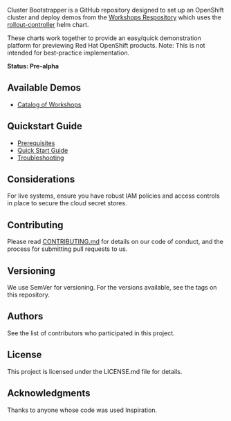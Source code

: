 Cluster Bootstrapper is a GitHub repository designed to set up an OpenShift cluster and deploy demos from the [Workshops Respository](https://github.com/poc-examples/workshops) which uses the [rollout-controller](https://github.com/poc-examples/charts/tree/main/charts/rollout-controller) helm chart.

These charts work together to provide an easy/quick demonstration platform for previewing Red Hat OpenShift products.  Note: This is not intended for best-practice implementation.

**Status: Pre-alpha**

## Available Demos

- [Catalog of Workshops](workshops/index.md)

## Quickstart Guide
- [Prerequisites](quickstart/prerequisites.md)
- [Quick Start Guide](quickstart/quickstart.md)
- [Troubleshooting](troubleshooting.md)

## Considerations

For live systems, ensure you have robust IAM policies and access controls in place to secure the cloud secret stores.

## Contributing

Please read [CONTRIBUTING.md](https://github.com/poc-examples/cluster-bootstrapper/blob/main/CONTRIBUTING.md) for details on our code of conduct, and the process for submitting pull requests to us.

## Versioning

We use SemVer for versioning. For the versions available, see the tags on this repository.

## Authors

See the list of contributors who participated in this project.

## License

This project is licensed under the LICENSE.md file for details.

## Acknowledgments

Thanks to anyone whose code was used Inspiration.
